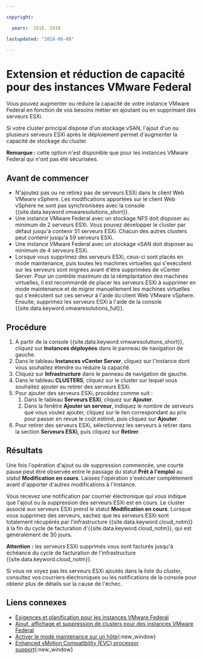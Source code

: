 ```yaml
---

copyright:

  years:  2016, 2018

lastupdated: "2018-06-08"

---
```


# Extension et réduction de capacité pour des instances VMware Federal

Vous pouvez augmenter ou réduire la capacité de votre instance VMware Federal en fonction de vos besoins métier en ajoutant ou en supprimant des serveurs ESXi.

Si votre cluster principal dispose d'un stockage vSAN, l'ajout d'un ou plusieurs serveurs ESXi après le déploiement permet d'augmenter la capacité de stockage du cluster.

**Remarque :** cette option n'est disponible que pour les instances VMware Federal qui n'ont pas été sécurisées.

## Avant de commencer

* N'ajoutez pas ou ne retirez pas de serveurs ESXi dans le client Web VMware vSphere. Les modifications apportées sur le client Web vSphere ne sont pas synchronisées avec la console {{site.data.keyword.vmwaresolutions_short}}.
* Une instance VMware Federal avec un stockage NFS doit disposer au minimum de 2 serveurs ESXi. Vous pouvez développer le cluster par défaut jusqu'à contenir 51 serveurs ESXi. Chacun des autres clusters peut contenir jusqu'à 59 serveurs ESXi.
* Une instance VMware Federal avec un stockage vSAN doit disposer au minimum de 4 serveurs ESXi.
*  Lorsque vous supprimez des serveurs ESXi, ceux-ci sont placés en mode maintenance, puis toutes les machines virtuelles qui s'exécutent sur les serveurs sont migrées avant d'être supprimées de vCenter Server. Pour un contrôle maximum de la réimplantation des machines virtuelles, il est recommandé de placer les serveurs ESXi à supprimer en mode maintenance et de migrer manuellement les machines virtuelles qui s'exécutent sur ces serveur à l'aide du client Web VMware vSphere. Ensuite, supprimez les serveurs ESXi à l'aide de la console {{site.data.keyword.vmwaresolutions_full}}.

## Procédure

1. A partir de la console {{site.data.keyword.vmwaresolutions_short}}, cliquez sur **Instances déployées** dans le panneau de navigation de gauche.
2. Dans le tableau **Instances vCenter Server**, cliquez sur l'instance dont vous souhaitez étendre ou réduire la capacité.
3. Cliquez sur **Infrastructure** dans le panneau de navigation de gauche.
4. Dans le tableau **CLUSTERS**, cliquez sur le cluster sur lequel vous souhaitez ajouter ou retirer des serveurs ESXi.
5. Pour ajouter des serveurs ESXi, procédez comme suit :
   1. Dans le tableau **Serveurs ESXi**, cliquez sur **Ajouter**.
   2. Dans la fenêtre **Ajouter un serveur**, indiquez le nombre de serveurs que vous voulez ajouter, cliquez sur le lien correspondant au prix pour passer en revue le coût estimé, puis cliquez sur **Ajouter**.
6. Pour retirer des serveurs ESXi, sélectionnez les serveurs à retirer dans la section **Serveurs ESXi**, puis cliquez sur **Retirer**.

## Résultats

Une fois l'opération d'ajout ou de suppression commencée, une courte pause peut être observée entre le passage du statut **Prêt à l'emploi** au statut **Modification en cours**. Laissez l'opération s'exécuter complètement avant d'apporter d'autres modifications à l'instance.

Vous recevez une notification par courrier électronique qui vous indique que l'ajout ou la suppression des serveurs ESXi est en cours. Le cluster associé aux serveurs ESXi prend le statut **Modification en cours**. Lorsque vous supprimez des serveurs, sachez que les serveurs ESXi sont totalement récupérés par l'infrastructure {{site.data.keyword.cloud_notm}} à la fin du cycle de facturation d'{{site.data.keyword.cloud_notm}}, qui est généralement de 30 jours.

**Attention :** les serveurs ESXi supprimés vous sont facturés jusqu'à échéance du cycle de facturation de l'infrastructure {{site.data.keyword.cloud_notm}}.

Si vous ne voyez pas les serveurs ESXi ajoutés dans la liste du cluster, consultez vos courriers électroniques ou les notifications de la console pour obtenir plus de détails sur la cause de l'échec.

## Liens connexes

* [Exigences et planification pour les instances VMware Federal](vc_fed_planning.html)
* [Ajout, affichage et suppression de clusters pour des instances VMware Federal](fed_addviewdeleteclusters.html)
* [Activer le mode maintenance sur un hôte](http://pubs.vmware.com/vsphere-60/index.jsp?topic=%2Fcom.vmware.vsphere.resmgmt.doc%2FGUID-8F705E83-6788-42D4-93DF-63A2B892367F.html){:new_window}
* [Enhanced vMotion Compatibility (EVC) processor support](https://kb.vmware.com/selfservice/microsites/search.do?language=en_US&cmd=displayKC&externalId=1003212){:new_window}
